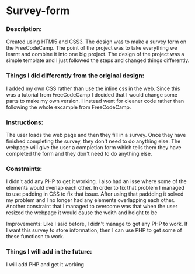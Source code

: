 # Survey-form

### Description: ### 

Created using HTMl5 and CSS3. The design was to make a survey form on the FreeCodeCamp. The point of the project was to take everything we learnt and combine it into one big project. The design of the project was a simple template and I just followed the steps and changed things differently.


### Things I did differently from the original design: ### 

I added my own CSS rather than use the inline css in the web. Since this was a tutorial from FreeCodeCamp I decided that I would change some parts to make my own version. I instead went for cleaner code rather than following the whole excample from FreeCodeCamp.


### Instructions: ###

The user loads the web page and then they fill in a survey. Once they have finished completing the survey, they don't need to do anything else. The webpage will give the user a completion form which tells them they have completed the form and they don't need to do anything else. 

### Constraints: ### 

I didn't add any PHP to get it working. I also had an isse where some of the elements would overlap each other. In order to fix that problem I managed to use padding in CSS to fix that issue. After using that paddding it solved my problem and I no longer had any elements overlapping each other. Another constraint that I managed to overcome was that when the user resized the webpage it would cause the wdith and height to be

Improvements: Like I said before, I didn't manage to get any PHP to work. If I want this survey to store information, then I can use PHP to get some of these functiosn to work.


### Things I will add in the future: ###
I will add PHP and get it working
